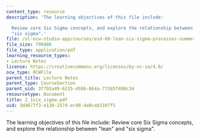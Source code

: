 ```yaml
---
content_type: resource
description: 'The learning objectives of this file include:

  Review core Six Sigma concepts, and explore the relationship between "lean" and
  "six sigma".'
file: /ol-ocw-studio-app/courses/esd-60-lean-six-sigma-processes-summer-2004/3d4677f3e130257dec904a0cab3107f5_2_1six_sigma.pdf
file_size: 799486
file_type: application/pdf
learning_resource_types:
- Lecture Notes
license: https://creativecommons.org/licenses/by-nc-sa/4.0/
ocw_type: OCWFile
parent_title: Lecture Notes
parent_type: CourseSection
parent_uid: 3f7b5a49-6215-45bb-6b4a-77385f498c34
resourcetype: Document
title: 2_1six_sigma.pdf
uid: 3d4677f3-e130-257d-ec90-4a0cab3107f5
---
```

The learning objectives of this file include:
Review core Six Sigma concepts, and explore the relationship between "lean" and "six sigma".
